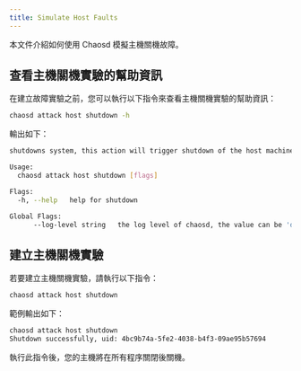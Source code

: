 ```yaml
---
title: Simulate Host Faults
---
```


本文件介紹如何使用 Chaosd 模擬主機關機故障。

## 查看主機關機實驗的幫助資訊

在建立故障實驗之前，您可以執行以下指令來查看主機關機實驗的幫助資訊：

```bash
chaosd attack host shutdown -h
```

輸出如下：

```bash
shutdowns system, this action will trigger shutdown of the host machine

Usage:
  chaosd attack host shutdown [flags]

Flags:
  -h, --help   help for shutdown

Global Flags:
      --log-level string   the log level of chaosd, the value can be 'debug', 'info', 'warn' and 'error'
```

## 建立主機關機實驗

若要建立主機關機實驗，請執行以下指令：

```bash
chaosd attack host shutdown
```

範例輸出如下：

```bash
chaosd attack host shutdown
Shutdown successfully, uid: 4bc9b74a-5fe2-4038-b4f3-09ae95b57694
```

執行此指令後，您的主機將在所有程序關閉後關機。
